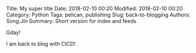Title: My super title
Date: 2018-02-10 00:20
Modified: 2018-02-10 00:20
Category: Python
Tags: pelican, publishing
Slug: back-to-blogging
Authors: Song.Jin
Summary: Short version for index and feeds


Gday!

I am back to blog with CICD!